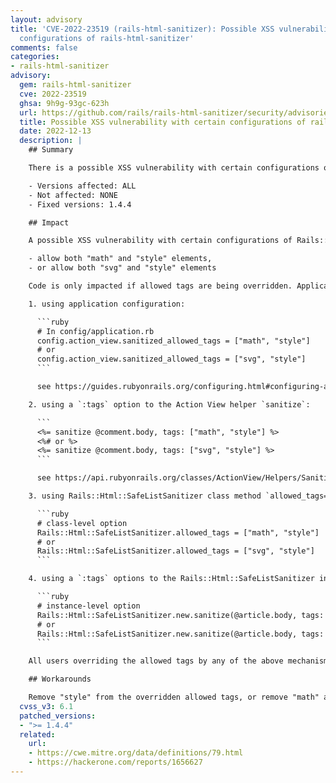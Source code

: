 ```yaml
---
layout: advisory
title: 'CVE-2022-23519 (rails-html-sanitizer): Possible XSS vulnerability with certain
  configurations of rails-html-sanitizer'
comments: false
categories:
- rails-html-sanitizer
advisory:
  gem: rails-html-sanitizer
  cve: 2022-23519
  ghsa: 9h9g-93gc-623h
  url: https://github.com/rails/rails-html-sanitizer/security/advisories/GHSA-9h9g-93gc-623h
  title: Possible XSS vulnerability with certain configurations of rails-html-sanitizer
  date: 2022-12-13
  description: |
    ## Summary

    There is a possible XSS vulnerability with certain configurations of Rails::Html::Sanitizer.

    - Versions affected: ALL
    - Not affected: NONE
    - Fixed versions: 1.4.4

    ## Impact

    A possible XSS vulnerability with certain configurations of Rails::Html::Sanitizer may allow an attacker to inject content if the application developer has overridden the sanitizer's allowed tags in either of the following ways:

    - allow both "math" and "style" elements,
    - or allow both "svg" and "style" elements

    Code is only impacted if allowed tags are being overridden. Applications may be doing this in four different ways:

    1. using application configuration:

      ```ruby
      # In config/application.rb
      config.action_view.sanitized_allowed_tags = ["math", "style"]
      # or
      config.action_view.sanitized_allowed_tags = ["svg", "style"]
      ```

      see https://guides.rubyonrails.org/configuring.html#configuring-action-view

    2. using a `:tags` option to the Action View helper `sanitize`:

      ```
      <%= sanitize @comment.body, tags: ["math", "style"] %>
      <%# or %>
      <%= sanitize @comment.body, tags: ["svg", "style"] %>
      ```

      see https://api.rubyonrails.org/classes/ActionView/Helpers/SanitizeHelper.html#method-i-sanitize

    3. using Rails::Html::SafeListSanitizer class method `allowed_tags=`:

      ```ruby
      # class-level option
      Rails::Html::SafeListSanitizer.allowed_tags = ["math", "style"]
      # or
      Rails::Html::SafeListSanitizer.allowed_tags = ["svg", "style"]
      ```

    4. using a `:tags` options to the Rails::Html::SafeListSanitizer instance method `sanitize`:

      ```ruby
      # instance-level option
      Rails::Html::SafeListSanitizer.new.sanitize(@article.body, tags: ["math", "style"])
      # or
      Rails::Html::SafeListSanitizer.new.sanitize(@article.body, tags: ["svg", "style"])
      ```

    All users overriding the allowed tags by any of the above mechanisms to include (("math" or "svg") and "style") should either upgrade or use one of the workarounds immediately.

    ## Workarounds

    Remove "style" from the overridden allowed tags, or remove "math" and "svg" from the overridden allowed tags.
  cvss_v3: 6.1
  patched_versions:
  - ">= 1.4.4"
  related:
    url:
    - https://cwe.mitre.org/data/definitions/79.html
    - https://hackerone.com/reports/1656627
---
```

